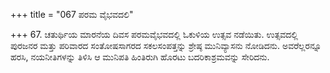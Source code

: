+++
title = "067 ಪರಮ ವೈಭವದಲಿ"

+++
67. ಚತುರ್ಥಿಯ ಮಾರನೆಯ ದಿವಸ ಪರಮವೈಭವದಲ್ಲಿ ಓಕುಳಿಯ ಉತ್ಸವ ನಡೆಯಿತು. ಉತ್ಸವದಲ್ಲಿ ಪುರಜನರ ಮತ್ತು ಪರಿವಾರದ ಸಂತೋಷಸಾಗರದ ಸಕಲಸಂಪತ್ತನ್ನು ಶ್ರೇಷ್ಠ ಮುನಿವ್ಯಾಸನು ನೋಡಿದನು. ಅವರೆಲ್ಲರನ್ನೂ ಹರಸಿ, ನಯನೀತಿಗಳನ್ನು ತಿಳಿಸಿ ಆ ಮುನಿಪತಿ ಹಿಂತಿರುಗಿ ಹೊರಟು ಬದರಿಕಾಶ್ರಮವನ್ನು ಸೇರಿದನು.